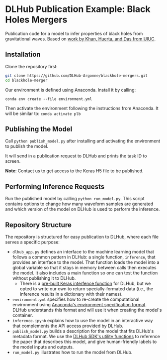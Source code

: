 # DLHub Publication Example: Black Holes Mergers

Publication code for a model to infer properties of black holes from gravitational waves. Based on 
[work by Khan, Huerta, and Das from UIUC](https://arxiv.org/abs/2004.09524).

## Installation

Clone the repository first:

```bash
git clone https://github.com/DLHub-Argonne/blackhole-mergers.git
cd blackhole-merger
```

Our environment is defined using Anaconda. Install it by calling:

`conda env create --file environment.yml`

Then activate the environment following the instructions from Anaconda.
It will be similar to: `conda activate plb`

## Publishing the Model

Call `python publish_model.py` after installing and activating the environment to publish the model.

It will send in a publication request to DLHub and prints the task ID to screen. 

**Note**: Contact us to get access to the Keras H5 file to be published.

## Performing Inference Requests

Run the published model by calling `python run_model.py`. 
This script contains options to change how many waveform samples are generated
and which version of the model on DLHub is used to perform the inference.

## Repository Structure

The repository is structured for easy publication to DLHub, where each file serves a specific purpose:

- `dlhub_app.py` defines an interface to the machine learning model that follows a common pattern in DLHub: a single function, `inference`, that provides an interface to the model. That function loads the model into a global variable so that it stays in memory between calls then executes the model. It also includes a main function so one can test the function without publishing it to DLHub.
  - There is a [pre-built Keras interfence function](https://dlhub-sdk.readthedocs.io/en/latest/servable-types.html#keras-models) for DLHub, but we opted to write our own to return specially-formated data (i.e., the inference results in a dictionary with their names).
- `environment.yml` specifies how to re-create the computational environment using [Anaconda's environment specification format](https://docs.conda.io/projects/conda/en/latest/user-guide/tasks/manage-environments.html#creating-an-environment-from-an-environment-yml-file). DLHub understands this format and will use it when creating the model's container.
- `inference.ipynb` explains how to use the model in an interactive way that complements the API access provided by DLHub.
- `publish_model.py` builds a description for the model that fits DLHub's metadata format. We use the [DLHub SDK's utility functions](https://dlhub-sdk.readthedocs.io/en/latest/servable-types.html#python-functions) to reference the paper that describes this model, and give human-friendly labels to the model inputs and outputs.
- `run_model.py` illustrates how to run the model from DLHub. 
